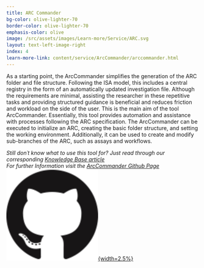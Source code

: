 ```yaml
---
title: ARC Commander
bg-color: olive-lighter-70
border-color: olive-lighter-70
emphasis-color: olive
image: /src/assets/images/Learn-more/Service/ARC.svg
layout: text-left-image-right 
index: 4
learn-more-link: content/service/ArcCommander/arccommander.html
---
```


As a starting point, the ArcCommander simplifies the generation of the ARC folder and file structure. Following the ISA model, this includes a central registry in the form of an automatically updated investigation file. 
Although the requirements are minimal, assisting the researcher in these repetitive tasks and providing structured guidance is beneficial and reduces friction and workload on the side of the user. This is the main aim of the tool ArcCommander. Essentially, this tool provides automation and assistance with processes following the ARC specification. The ArcCommander can be executed to initialize an ARC, creating the basic folder structure, and setting the working environment. Additionally, it can be used to create and modify sub-branches of the ARC, such as assays and workflows.

*Still don´t know what to use this tool for? Just read through our corresponding [Knowledge Base article](https://nfdi4plants.org/nfdi4plants.knowledgebase/docs/implementation/ArcCommander.html)*   
*For further Information visit the [ArcCommander Github Page](https://github.com/nfdi4plants/ArcCommander)* [![ArcCommander Github Page](/src/assets/images/branding/Github-black.svg "Templates"){width=2.5%}](https://github.com/nfdi4plants/ArcCommander) 
